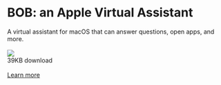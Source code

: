 # BOB: an Apple Virtual Assistant
A virtual assistant for macOS that can answer questions, open apps, and more.<br><br>
<a href="https://lb123658.github.io/Apple_Virtual_Assistant/app.scpt" download>
<img src="https://lb123658.github.io/Apple_Virtual_Assistant/download.png"/>
</a><br>
39KB download<br><br>
<a href="https://lb123658.github.io/Apple_Virtual_Assistant/#how">Learn more</a>

